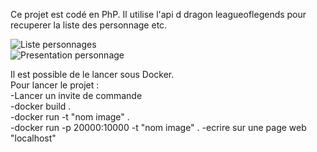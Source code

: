 Ce projet est codé en PhP. Il utilise l'api d dragon leagueoflegends pour recuperer la liste des personnage etc. 

![Liste personnages](https://raw.githubusercontent.com/kidax/Projet-site-League-of-legends/master/Content/image/liste_personnages.png?token=ALIXSQM3IH2L4UA5MQYSYYLBRJSBI)  
![Presentation personnage](https://raw.githubusercontent.com/kidax/Projet-site-League-of-legends/master/Content/image/presentation_personnage.png?token=ALIXSQJ5LIKY4ZO7UQD6GG3BRJSC4)  

Il est possible de le lancer sous Docker.  
Pour lancer le projet :  
    -Lancer un invite de commande  
    -docker build .  
    -docker run -t "nom image" .  
    -docker run -p 20000:10000 -t "nom image" .
    -ecrire sur une page web "localhost"

